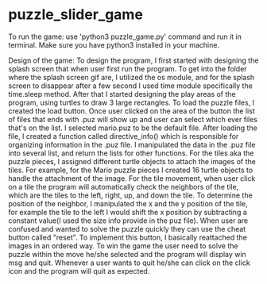 # puzzle_slider_game
To run the game: use 'python3 puzzle_game.py' command and run it in terminal. Make sure you have python3 installed in your machine.

Design of the game:
To design the program, I first started with designing the splash screen that when user first run the program. To get into the folder where the splash screen gif are, I utilized the os module, and for the splash screen to disappear after a few second I used time module specifically the time.sleep method. After that I started designing the play areas of the program, using turtles to draw 3 large rectangles.
	To load the puzzle files, I created the load button. Once user clicked on the area of the button the list of files that ends with .puz will show up and user can select which ever files that's on the list. I selected mario.puz to be the default file. After loading the file, I created a function called directive_info() which is responsible for organizing information in the .puz file. I manipulated the data in the .puz file into several list, and return the lists for other functions.
	For the tiles aka the puzzle pieces, I assigned different turtle objects to attach the images of the tiles. For example, for the Mario puzzle pieces I created 16 turtle objects to handle the attachment of the image. For the tile movement, when user click on a tile the program will automatically check the neighbors of the tile, which are the tiles to the left, right, up, and down the tile. To determine the position of the neighbor, I manipulated the x and the y position of the tile, for example the tile to the left I would shift the x position by subtracting a constant value(I used the size info provide in the puz file). When user are confused and wanted to solve the puzzle quickly they can use the cheat button called "reset". To implement this button, I basically reattached the images in an ordered way. To win the game the user need to solve the puzzle within the move he/she selected and the program will display win msg and quit. Whenever a user wants to quit he/she can click on the click icon and the program will quit as expected.
